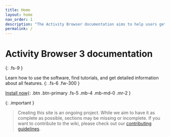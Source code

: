 ```yaml
---
title: Home
layout: home
nav_order: 1
description: "The Activity Browser documentation aims to help users get started and to document all features in Activity Browser."
permalink: /
---
```

# Activity Browser 3 documentation
{: .fs-9 }

Learn how to use the software, find tutorials, and get detailed information about all features.
{: .fs-6 .fw-300 }

[Install now](getting-started/installation){: .btn .btn-primary .fs-5 .mb-4 .mb-md-0 .mr-2 }

{: .important }
> Creating this site is an ongoing project. While we aim to have it as complete as possible, sections may be missing or incomplete. If you want to contribute to the wiki, please check out our [contributing guidelines](https://github.com/LCA-ActivityBrowser/activity-browser/blob/main/CONTRIBUTING.md#wiki).
